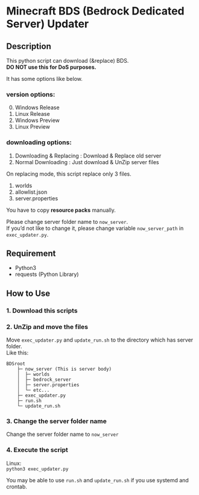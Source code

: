 # Minecraft BDS (Bedrock Dedicated Server) Updater

## Description
This python script can download (&replace) BDS.  
**DO NOT use this for DoS purposes.**  

It has some options like below.  

### version options:
0. Windows Release
1. Linux Release
2. Windows Preview
3. Linux Preview
### downloading options:
1. Downloading & Replacing : Download & Replace old server
2. Normal Downloading : Just download & UnZip server files  

On replacing mode, this script replace only 3 files.

1. worlds
2. allowlist.json
3. server.properties

You have to copy **resource packs** manually.  

Please change server folder name to `now_server`.  
If you’d not like to change it, please change variable `now_server_path` in `exec_updater.py`.

## Requirement
- Python3
- requests (Python Library)

## How to Use
### 1. Download this scripts
### 2. UnZip and move the files
Move `exec_updater.py` and `update_run.sh` to the directory which has server folder.  
Like this:  
```
BDSroot
    ├─ now_server (This is server body)
    │  ├─ worlds
    │  ├─ bedrock_server
    │  ├─ server.properties
    │  └─ etc...
    ├─ exec_updater.py
    ├─ run.sh
    └─ update_run.sh
```
### 3. Change the server folder name
Change the server folder name to `now_server`
### 4. Execute the script
Linux:  
`python3 exec_updater.py`

You may be able to use `run.sh` and `update_run.sh` if you use systemd and crontab.  

